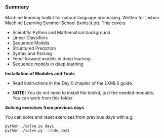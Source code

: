 ### Summary

Machine learning toolkit for natural language processing. Written for Lisbon Machine Learning Summer School (lxmls.it.pt). This covers

* Scientific Python and Mathematical background
* Linear Classifiers
* Sequence Models
* Structured Prediction
* Syntax and Parsing
* Feed-forward models in deep learning
* Sequence models in deep learning

**Installation of Modules and Tools**

* Read instructions in the Day 0 chapter of the LXMLS guide.

* **NOTE:** You do not need to install the toolkit, just the needed modules. You can work from this folder

**Solving exercises from previous days**

You can solve and reset exercises from previous days with e.g.

    python ./solve.py day1  
    python ./solve.py --undo day1  
